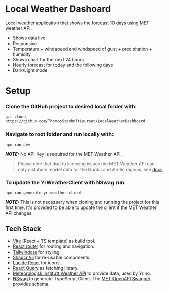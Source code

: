 # Local Weather Dashoard

Local weather application that shows the forecast 10 days using MET weather API.

- Shows data live
- Responsive
- Temperature + windspeed and windspeed of gust + precipitation + humidity
- Shows chart for the next 24 hours
- Hourly forecast for today and the following days
- Dark/Light mode

# Setup

### **Clone the GitHub project to desired local folder with:**

```
git clone https://github.com/ThomasStenholtLaursen/LocalWeatherDashboard
```

### **Navigate to root folder and run locally with:**

```
npm run dev
```

**_NOTE:_** No API-Key is required for the MET Weather API.

> Please note that due to licensing issues the MET Weather API can only distribute model data for the Nordic and Arctic regions, see [docs](https://api.met.no/weatherapi/locationforecast/2.0/documentation "Vite getting started").

### **To update the YrWeatherClient with NSwag run:**

```
npm run generate-yr-weather-client
```

**_NOTE:_** This is not necessary when cloning and running the project for this first time. It's provided to be able to update the client if the MET Weather API changes.

## Tech Stack

- [Vite](https://vitejs.dev/guide/ "Vite getting started") (React + TS template) as build tool.
- [React router](https://reactrouter.com/en/main/start/overview "React Router feature overview") for routing and navigation.
- [Tailwindcss](https://tailwindcss.com/docs/installation "Get started with Tailwind CSS") for styling.
- [Shadcn/ui](https://ui.shadcn.com/docs "shadcn/ui docs") for re-usable components.
- [Lucide React](https://lucide.dev/icons/ "Lucide React Icons") for icons.
- [React Query](https://tanstack.com/query/v3/docs/framework/react/overview "TanStack Query v3 - Overview") as fetching library.
- [Meteorologisk institutt Weather API](https://developer.yr.no/doc/GettingStarted/ "MET Weather API - Getting Started") to provide data, used by Yr.no.
- [NSwag ](https://github.com/RicoSuter/NSwag "Vite getting started") to generate TypeScript Client. The [MET OpenAPI Swagger](https://api.met.no/weatherapi/locationforecast/2.0/swagger "Schema for the JSON format included in the OpenAPI spec") provides schema.
